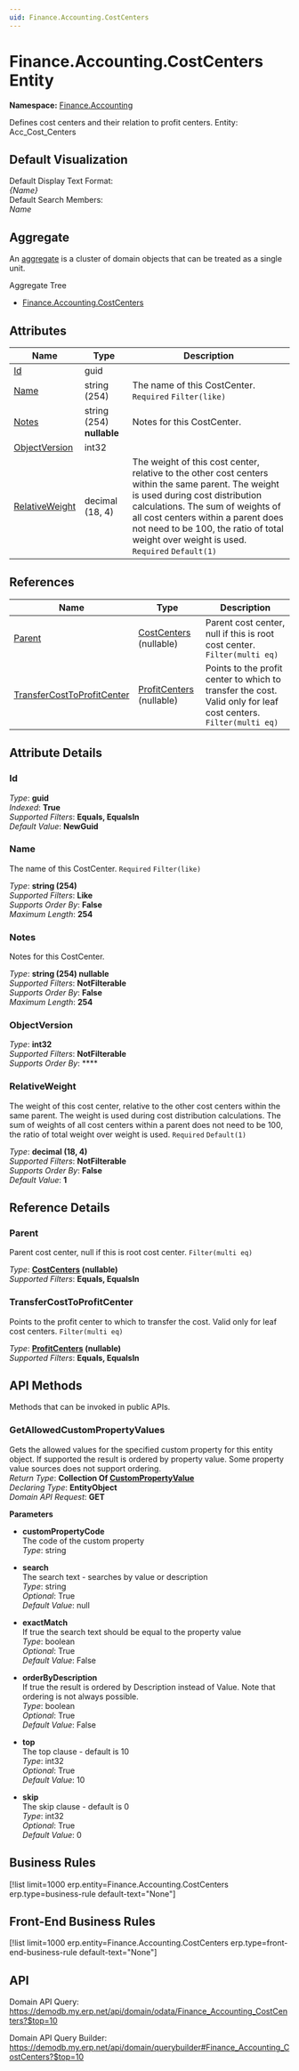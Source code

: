 ```yaml
---
uid: Finance.Accounting.CostCenters
---
```

# Finance.Accounting.CostCenters Entity

**Namespace:** [Finance.Accounting](Finance.Accounting.md)  

Defines cost centers and their relation to profit centers. Entity: Acc_Cost_Centers

## Default Visualization
Default Display Text Format:  
_{Name}_  
Default Search Members:  
_Name_  

## Aggregate
An [aggregate](https://docs.erp.net/tech/advanced/concepts/aggregates.html) is a cluster of domain objects that can be treated as a single unit.  

Aggregate Tree  
* [Finance.Accounting.CostCenters](Finance.Accounting.CostCenters.md)  

## Attributes

| Name | Type | Description |
| ---- | ---- | --- |
| [Id](Finance.Accounting.CostCenters.md#id) | guid |  
| [Name](Finance.Accounting.CostCenters.md#name) | string (254) | The name of this CostCenter. `Required` `Filter(like)` 
| [Notes](Finance.Accounting.CostCenters.md#notes) | string (254) __nullable__ | Notes for this CostCenter. 
| [ObjectVersion](Finance.Accounting.CostCenters.md#objectversion) | int32 |  
| [RelativeWeight](Finance.Accounting.CostCenters.md#relativeweight) | decimal (18, 4) | The weight of this cost center, relative to the other cost centers within the same parent. The weight is used during cost distribution calculations. The sum of weights of all cost centers within a parent does not need to be 100, the ratio of total weight over weight is used. `Required` `Default(1)` 

## References

| Name | Type | Description |
| ---- | ---- | --- |
| [Parent](Finance.Accounting.CostCenters.md#parent) | [CostCenters](Finance.Accounting.CostCenters.md) (nullable) | Parent cost center, null if this is root cost center. `Filter(multi eq)` |
| [TransferCostToProfitCenter](Finance.Accounting.CostCenters.md#transfercosttoprofitcenter) | [ProfitCenters](Finance.Accounting.ProfitCenters.md) (nullable) | Points to the profit center to which to transfer the cost. Valid only for leaf cost centers. `Filter(multi eq)` |


## Attribute Details

### Id

_Type_: **guid**  
_Indexed_: **True**  
_Supported Filters_: **Equals, EqualsIn**  
_Default Value_: **NewGuid**  

### Name

The name of this CostCenter. `Required` `Filter(like)`

_Type_: **string (254)**  
_Supported Filters_: **Like**  
_Supports Order By_: **False**  
_Maximum Length_: **254**  

### Notes

Notes for this CostCenter.

_Type_: **string (254) __nullable__**  
_Supported Filters_: **NotFilterable**  
_Supports Order By_: **False**  
_Maximum Length_: **254**  

### ObjectVersion

_Type_: **int32**  
_Supported Filters_: **NotFilterable**  
_Supports Order By_: ****  

### RelativeWeight

The weight of this cost center, relative to the other cost centers within the same parent. The weight is used during cost distribution calculations. The sum of weights of all cost centers within a parent does not need to be 100, the ratio of total weight over weight is used. `Required` `Default(1)`

_Type_: **decimal (18, 4)**  
_Supported Filters_: **NotFilterable**  
_Supports Order By_: **False**  
_Default Value_: **1**  


## Reference Details

### Parent

Parent cost center, null if this is root cost center. `Filter(multi eq)`

_Type_: **[CostCenters](Finance.Accounting.CostCenters.md) (nullable)**  
_Supported Filters_: **Equals, EqualsIn**  

### TransferCostToProfitCenter

Points to the profit center to which to transfer the cost. Valid only for leaf cost centers. `Filter(multi eq)`

_Type_: **[ProfitCenters](Finance.Accounting.ProfitCenters.md) (nullable)**  
_Supported Filters_: **Equals, EqualsIn**  


## API Methods

Methods that can be invoked in public APIs.

### GetAllowedCustomPropertyValues

Gets the allowed values for the specified custom property for this entity object.              If supported the result is ordered by property value. Some property value sources does not support ordering.  
_Return Type_: **Collection Of [CustomPropertyValue](../data-types.md#general.custompropertyvalue)**  
_Declaring Type_: **EntityObject**  
_Domain API Request_: **GET**  

**Parameters**  
  * **customPropertyCode**  
    The code of the custom property  
    _Type_: string  

  * **search**  
    The search text - searches by value or description  
    _Type_: string  
     _Optional_: True  
    _Default Value_: null  

  * **exactMatch**  
    If true the search text should be equal to the property value  
    _Type_: boolean  
     _Optional_: True  
    _Default Value_: False  

  * **orderByDescription**  
    If true the result is ordered by Description instead of Value. Note that ordering is not always possible.  
    _Type_: boolean  
     _Optional_: True  
    _Default Value_: False  

  * **top**  
    The top clause - default is 10  
    _Type_: int32  
     _Optional_: True  
    _Default Value_: 10  

  * **skip**  
    The skip clause - default is 0  
    _Type_: int32  
     _Optional_: True  
    _Default Value_: 0  



## Business Rules

[!list limit=1000 erp.entity=Finance.Accounting.CostCenters erp.type=business-rule default-text="None"]

## Front-End Business Rules

[!list limit=1000 erp.entity=Finance.Accounting.CostCenters erp.type=front-end-business-rule default-text="None"]

## API

Domain API Query:
<https://demodb.my.erp.net/api/domain/odata/Finance_Accounting_CostCenters?$top=10>

Domain API Query Builder:
<https://demodb.my.erp.net/api/domain/querybuilder#Finance_Accounting_CostCenters?$top=10>

